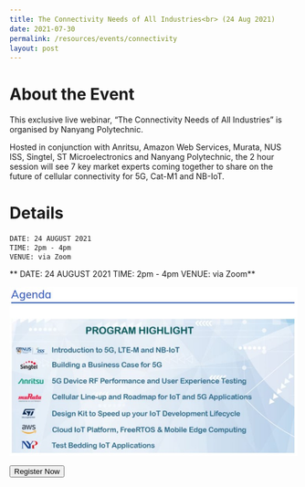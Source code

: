 ```yaml
---
title: The Connectivity Needs of All Industries<br> (24 Aug 2021)
date: 2021-07-30
permalink: /resources/events/connectivity
layout: post
---
```

# About the Event
This exclusive live webinar, “The Connectivity Needs of All Industries” is organised by Nanyang Polytechnic.

Hosted in conjunction with Anritsu, Amazon Web Services, Murata, NUS ISS, Singtel, ST Microelectronics and Nanyang Polytechnic, the 2 hour session will see 7 key market experts coming together to share on the future of cellular connectivity for 5G, Cat-M1 and NB-IoT. 

# Details
	DATE: 24 AUGUST 2021
	TIME: 2pm - 4pm 
	VENUE: via Zoom
**	DATE: 24 AUGUST 2021
	TIME: 2pm - 4pm 
	VENUE: via Zoom**

![Alt text for image on Isomer site](/images/Agenda_NYP_24Aug.jpg)

<a href="https://form.gov.sg/#!/60b87b59451c8300119f0809" target='_blank'><button>Register Now</button></a>